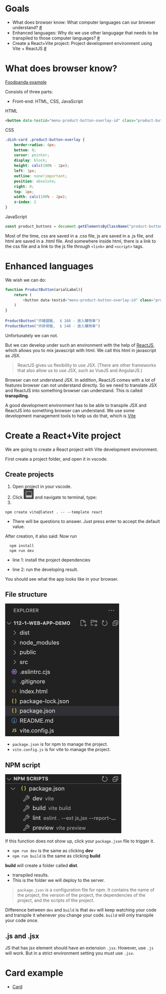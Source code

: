 
# Goals

  * What does browser know: What computer languages can our browser understand? [#](#what-does-browser-know)
  * Enhanced languages: Why do we use other langugage that needs to be transpiled to those computer languages? [#](#enhanced-languages)
  * Create a React+Vite project: Project development environment using Vite + ReactJS [#](#create-a-reactvite-project)

# What does browser know? 

[Foodpanda example](https://www.foodpanda.com.tw/restaurant/ag3m/liang-she-han-pai-gu-san-xia-min-sheng-dian)

Consists of three parts:

  * Front-end: HTML, CSS, JavaScript

HTML
```html
<button data-testid="menu-product-button-overlay-id" class="product-button-overlay" aria-label="炸雞腿飯,  $ 168 - 放入購物車"></button>
```

CSS
```css
.dish-card .product-button-overlay {
    border-radius: 4px;
    bottom: 0;
    cursor: pointer;
    display: block;
    height: calc(100% - 2px);
    left: 1px;
    outline: none!important;
    position: absolute;
    right: 0;
    top: 1px;
    width: calc(100% - 2px);
    z-index: 2
}
```

JavaScript
```javascript
const product_buttons = document.getElementsByClassName("product-button-overlay")
```


Most of the time, css are saved in a .css file, js are saved in a .js file, and html are saved in a .html file. And somewhere inside html, there is a link to the css file and a link to the js file through `<link>` and `<script>` tags.

# Enhanced languages

We wish we can do:
```javascript
function ProductButton(arialLabel){
    return (
        <button data-testid="menu-product-button-overlay-id" class="product-button-overlay" aria-label={arialLabel}></button>
    )
}

ProductButton("炸雞腿飯,  $ 168 - 放入購物車")
ProductButton("炸排骨飯,  $ 148 - 放入購物車")
```

Unfortunately we can not.  

But we can develop under such an environment with the help of [ReactJS](https://reactjs.org/), which allows you to mix javascript with html. We call this html in javascript as JSX.

> ReactJS gives us flexibility to use JSX. (There are other frameworks that also allow us to use JSX, such as VueJS and AngularJS.)

Browser can not understand JSX. In addition, ReactJS comes with a lot of features browser can not understand directly. So we need to translate JSX and ReactJS into something browser can understand. This is called **transpiling**.

A good development environment has to be able to transpile JSX and ReactJS into something browser can understand. We use some development management tools to help us do that, which is [Vite](https://vitejs.dev/)


# Create a React+Vite project

We are going to create a React project with Vite development environment.


First create a project folder, and open it in vscode.

## Create projects 


  1. Open project in your vscode. 
  2. Click ![](../img/toggle%20panels.png) and navigate to terminal, type:  
  3. 
```
npm create vite@latest . -- --template react
```

 * There will be questions to answer. Just press enter to accept the default value.

After creation, it also said: Now run

```
  npm install
  npm run dev
```

  * line 1: install the project dependencies

  * line 2: run the developing result.

You should see what the app looks like in your browser.

## File structure

![](../img/project%20structure.png)

  * `package.json` is for npm to manage the project.  
  * `vite.config.js` is for vite to manage the project.

## NPM script

![](../img/npm%20scripts.png)

If this function does not show up, click your `package.json` file to trigger it.

  * `npm run dev` is the same as clicking **dev**  
  * `npm run build` is the same as clicking **build**  

**build** will create a folder called **dist**. 
  * transpiled results.
  * This is the folder we will deploy to the server.

> `package.json` is a configuration file for npm. It contains the name of the project, the version of the project, the dependencies of the project, and the scripts of the project.

Difference between `dev` and `build` is that `dev` will keep watching your code and transpile it whenever you change your code. `build` will only transpile your code once.

## .js and .jsx

JS that has jsx element should have an extension `.jsx`. However, use `.js` will work. But in a strict environment setting you must use `.jsx`.

# Card example

  * [Card](https://www.w3schools.com/howto/howto_css_cards.asp)
